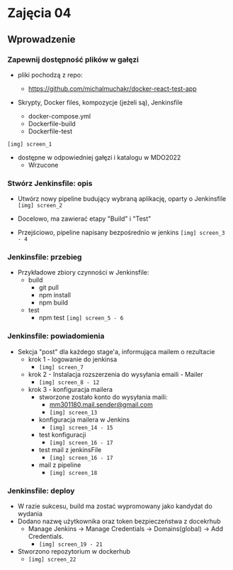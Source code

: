 # Zajęcia 04

## Wprowadzenie

### Zapewnij dostępność plików w gałęzi
* pliki pochodzą z repo: 
  * https://github.com/michalmuchakr/docker-react-test-app
  

* Skrypty, Docker files, kompozycje (jeżeli są), Jenkinsfile
  * docker-compose.yml
  * Dockerfile-build
  * Dockerfile-test
  
`[img] screen_1`

* dostępne w odpowiedniej gałęzi i katalogu w MDO2022
  * Wrzucone 

### Stwórz Jenkinsfile: opis
* Utwórz nowy pipeline budujący wybraną aplikację, oparty o Jenkinsfile
`[img] screen_2`

* Docelowo, ma zawierać etapy "Build" i "Test"
* Przejściowo, pipeline napisany bezpośrednio w jenkins
  `[img] screen_3 - 4`

### Jenkinsfile: przebieg
* Przykładowe zbiory czynności w Jenkinsfile:
    * build
        * git pull
        * npm install
        * npm build
    * test
        * npm test
`[img] screen_5 - 6`

### Jenkinsfile: powiadomienia
* Sekcja "post" dla każdego stage'a, informująca mailem o rezultacie
    * krok 1 - logowanie do jenkinsa
      * `[img] screen_7`
    * krok 2 - Instalacja rozszerzenia do wysyłania emaili - Mailer
      * `[img] screen_8 - 12`
    * krok 3 - konfiguracja mailera
      * stworzone zostało konto do wysyłania maili:
        * mm301180.mail.sender@gmail.com
        * `[img] screen_13`
      * konfiguracja mailera w Jenkins
        * `[img] screen_14 - 15`
      * test konfiguracji
        * `[img] screen_16 - 17`
      * test mail z jenkinsFile
        * `[img] screen_16 - 17`
      * mail z pipeline
        * `[img] screen_18`

### Jenkinsfile: deploy
* W razie sukcesu, build ma zostać wypromowany jako kandydat do wydania
* Dodano nazwę użytkownika oraz token bezpieczeństwa z docekrhub
  * Manage Jenkins -> Manage Credentials -> Domains(global) -> Add Credentials.
    * `[img] screen_19 - 21`
* Stworzono repozytorium w dockerhub
  * `[img] screen_22`
